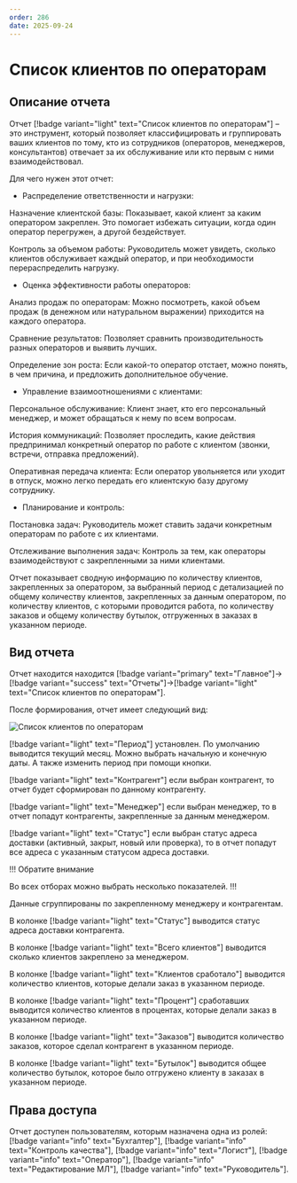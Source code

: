 ```yaml
---
order: 286
date: 2025-09-24
---
```

# Список клиентов по операторам

## Описание отчета

Отчет [!badge variant="light" text="Список клиентов по операторам"] – это инструмент, который позволяет классифицировать и группировать ваших клиентов по тому, 
кто из сотрудников (операторов, менеджеров, консультантов) отвечает за их обслуживание или кто первым с ними взаимодействовал.

Для чего нужен этот отчет:

- Распределение ответственности и нагрузки:

Назначение клиентской базы: Показывает, какой клиент за каким оператором закреплен. Это помогает избежать ситуации, когда один оператор перегружен, а другой бездействует.

Контроль за объемом работы: Руководитель может увидеть, сколько клиентов обслуживает каждый оператор, и при необходимости перераспределить нагрузку.

- Оценка эффективности работы операторов:

Анализ продаж по операторам: Можно посмотреть, какой объем продаж (в денежном или натуральном выражении) приходится на каждого оператора.

Сравнение результатов: Позволяет сравнить производительность разных операторов и выявить лучших.

Определение зон роста: Если какой-то оператор отстает, можно понять, в чем причина, и предложить дополнительное обучение.

- Управление взаимоотношениями с клиентами:

Персональное обслуживание: Клиент знает, кто его персональный менеджер, и может обращаться к нему по всем вопросам.

История коммуникаций: Позволяет проследить, какие действия предпринимал конкретный оператор по работе с клиентом (звонки, встречи, отправка предложений).

Оперативная передача клиента: Если оператор увольняется или уходит в отпуск, можно легко передать его клиентскую базу другому сотруднику.

- Планирование и контроль:

Постановка задач: Руководитель может ставить задачи конкретным операторам по работе с их клиентами.

Отслеживание выполнения задач: Контроль за тем, как операторы взаимодействуют с закрепленными за ними клиентами.

Отчет показывает сводную информацию по количеству клиентов, закрепленных за оператором, за выбранный период с детализацией по общему количеству клиентов, 
закрепленных за данным оператором, по количеству клиентов, с которыми проводится работа, по количеству заказов и общему количеству бутылок, отгруженных в заказах в указанном периоде.

## Вид отчета

Отчет находится находится [!badge variant="primary" text="Главное"]->[!badge variant="success" text="Отчеты"]->[!badge variant="light" text="Список клиентов по операторам"].

После формирования, отчет имеет следующий вид:

![Список клиентов по операторам](/images/Отчет_список_клиентов_по_операторам.jpg)

[!badge variant="light" text="Период"] установлен. По умолчанию выводится текущий месяц. Можно выбрать начальную и конечную даты. А также изменить период при помощи кнопки.

[!badge variant="light" text="Контрагент"] если выбран контрагент, то отчет будет сформирован по данному контрагенту. 

[!badge variant="light" text="Менеджер"] если выбран менеджер, то в отчет попадут контрагенты, закрепленные за данным менеджером. 

[!badge variant="light" text="Статус"] если выбран статус адреса доставки (активный, закрыт, новый или проверка), то в отчет попадут все адреса с указанным статусом адреса доставки.

!!! Обратите внимание

Во всех отборах можно выбрать несколько показателей.
!!!

Данные сгруппированы по закрепленному менеджеру и контрагентам.

В колонке [!badge variant="light" text="Статус"] выводится статус адреса доставки контрагента.

В колонке [!badge variant="light" text="Всего клиентов"] выводится сколько клиентов закреплено за менеджером.

В колонке [!badge variant="light" text="Клиентов сработало"] выводится количество клиентов, которые делали заказ в указанном периоде.

В колонке [!badge variant="light" text="Процент"] сработавших выводится количество клиентов в процентах, которые делали заказ в указанном периоде.

В колонке [!badge variant="light" text="Заказов"] выводится количество заказов, которое сделал контрагент в указанном периоде.

В колонке [!badge variant="light" text="Бутылок"] выводится общее количество бутылок, которое было отгружено клиенту в заказах в указанном периоде.

## Права доступа

Отчет доступен пользователям, которым назначена одна из ролей: [!badge variant="info" text="Бухгалтер"], [!badge variant="info" text="Контроль качества"], [!badge variant="info" text="Логист"], [!badge variant="info" text="Оператор"], [!badge variant="info" text="Редактирование МЛ"], [!badge variant="info" text="Руководитель"].
